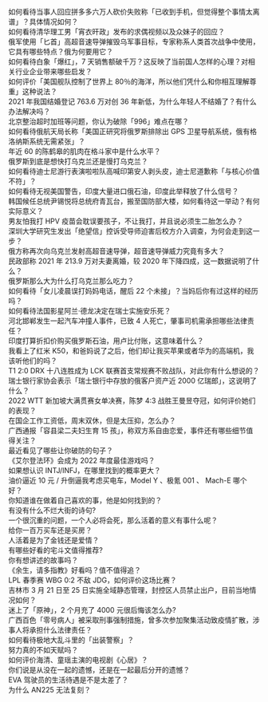 如何看待当事人回应拼多多六万人砍价失败称「已收到手机，但觉得整个事情太离谱」？具体情况如何？  
如何看待清华理工男「宵衣旰政」发布的求偶视频以及众妹子的回应？  
俄军使用「匕首」高超音速导弹摧毁乌军事目标，专家称系人类首次战争中使用，它具有哪些特点？俄为何要用它？  
如何看待白象「爆红」，7 天销售额破千万？这反映了当前国人怎样的心理？对相关行业企业带来哪些启发？  
如何评价「美国舰队控制了世界上 80％的海洋，所以他们凭什么和你相互理解尊重」这种说法？  
2021 年我国结婚登记 763.6 万对创 36 年新低，为什么年轻人不结婚了？有什么办法解决吗？  
北京整治超时加班等问题，你认为破除「996」难点在哪？  
如何看待俄航天局长称「美国正研究将俄罗斯排除出 GPS 卫星导航系统，俄有格洛纳斯系统无需紧张」？  
年近 60 的陈鹤皋的肌肉在格斗家中是什么水平？  
俄罗斯到底是想快打乌克兰还是慢打乌克兰？  
如何看待迪士尼游行表演啦啦队高喊印第安人剥头皮，迪士尼道歉称「与核心价值不符」？  
如何看待无视美国警告，印度大量进口俄石油，印度此举释放了什么信号？  
韩国候任总统尹锡悦将总统府青瓦台，搬至国防部大楼，如何看待这一举动？有何实际意义？  
男友怕我打 HPV 疫苗会耽误要孩子，不让我打，并且说必须生二胎怎么办？  
深圳大学研究生发出「绝望信」控诉受导师迫害后校方介入调查，为何会走到这一步？  
俄方称再次向乌克兰发射高超音速导弹，超音速导弹威力究竟有多大？  
民政部称 2021 年 213.9 万对夫妻离婚，较 2020 年下降四成，这一数据说明了什么？  
俄罗斯那么大为什么打乌克兰那么吃力？  
如何看待「女儿凌晨误打妈妈电话，醒后 22 个未接」？当妈后你有过这样的经历吗？  
如何看待法国影星阿兰·德龙决定在瑞士实施安乐死？  
河北邯郸发生一起汽车冲撞人事件，已致 4 人死亡，肇事司机需承担哪些法律责任？  
印度打算折扣价购买俄罗斯石油，用卢比付账，这意味着什么？  
我看上了红米 K50，和爸妈说了之后，他们却让我买苹果或者华为的高端机，我该听他们的吗？  
T1 2:0 DRX 十八连胜成为 LCK 联赛首支常规赛不败战队，对此你有什么想说的？  
瑞士银行家协会表示「瑞士银行中存放的俄客户资产近 2000 亿瑞郎」，这说明了什么？  
2022 WTT 新加坡大满贯赛女单决赛，陈梦 4:3 战胜王曼昱夺冠，如何评价她们的表现？  
在国企工作工资低，周末双休，但是太压抑，怎么办？  
广西通报「容县梁二夫妇生育 15 孩」，称双方系自由恋爱，事件还有哪些细节值得关注？  
最近看见了哪些让你破防的句子？  
《艾尔登法环》会成为 2022 年度最佳游戏吗？  
如果想认识 INTJ/INFJ，在哪里找到的概率更大？  
油价逼近 10 元 / 升倒逼我考虑买电车，Model Y 、极氪 001 、 Mach-E 哪个好？  
你知道谁在做着自己喜欢的事，他是如何找到的？  
有没有什么不烂大街的诗句?  
一个很沉重的问题，一个人必将会死，那么活着的意义有事什么呢？  
给你一百万买车还是买房？  
人活着是为了金钱还是爱情？  
有哪些好看的宅斗文值得推荐?  
你有想讲述的故事吗？  
《余生，请多指教》好看吗？值不值得追？  
LPL 春季赛 WBG 0:2 不敌 JDG，如何评价这场比赛？  
吉林市 3 月 21 日至 25 日实施全域静态管理，封控区人员禁止出户，目前当地情况如何？  
迷上了「原神」，2 个月充了 4000 元很后悔该怎么办?  
广西百色「零号病人」被采取刑事强制措施，曾多次参加聚集活动致疫情扩散，涉事人将承担什么法律责任？  
如何看待极地大乱斗里的「出装警察」？  
努力真的不如天赋吗？  
如何评价海清、童瑶主演的电视剧《心居》？  
你们说是从没在一起的遗憾，还是在一起最后分开的遗憾？  
EVA 驾驶员的生活待遇是不是太差了？  
为什么 AN225 无法复刻？  

